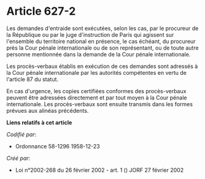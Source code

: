 # Article 627-2

Les demandes d'entraide sont exécutées, selon les cas, par le procureur de la République ou par le juge d'instruction de
Paris qui agissent sur l'ensemble du territoire national en présence, le cas échéant, du procureur près la Cour pénale
internationale ou de son représentant, ou de toute autre personne mentionnée dans la demande de la Cour pénale
internationale.

Les procès-verbaux établis en exécution de ces demandes sont adressés à la Cour pénale internationale par les autorités
compétentes en vertu de l'article 87 du statut.

En cas d'urgence, les copies certifiées conformes des procès-verbaux peuvent être adressées directement et par tout moyen à
la Cour pénale internationale. Les procès-verbaux sont ensuite transmis dans les formes prévues aux alinéas précédents.

**Liens relatifs à cet article**

_Codifié par_:

  - Ordonnance 58-1296 1958-12-23

_Créé par_:

  - Loi n°2002-268 du 26 février 2002 - art. 1 () JORF 27 février 2002
